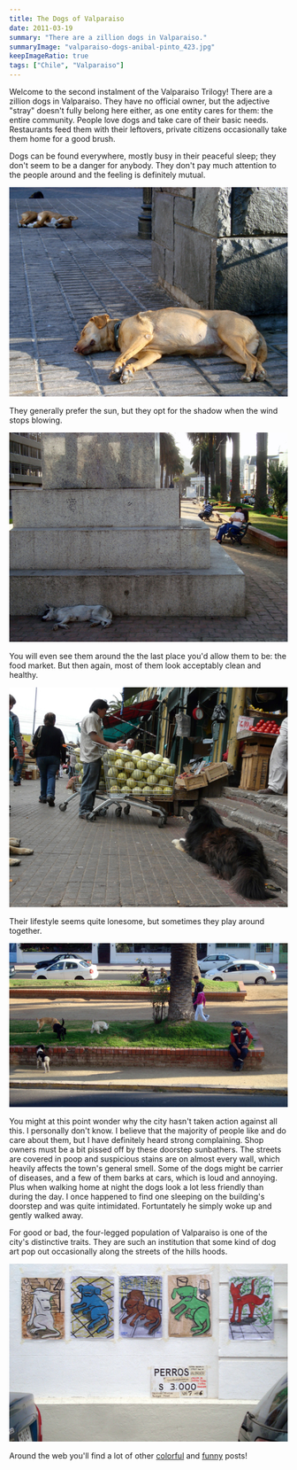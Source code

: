 ```yaml
---
title: The Dogs of Valparaiso
date: 2011-03-19
summary: "There are a zillion dogs in Valparaiso."
summaryImage: "valparaiso-dogs-anibal-pinto_423.jpg"
keepImageRatio: true
tags: ["Chile", "Valparaiso"]
---
```


Welcome to the second instalment of the Valparaiso Trilogy! There are a zillion dogs in Valparaiso. They have no official owner, but the adjective "stray" doesn't fully belong here either, as one entity cares for them: the entire community. People love dogs and take care of their basic needs. Restaurants feed them with their leftovers, private citizens occasionally take them home for a good brush.

Dogs can be found everywhere, mostly busy in their peaceful sleep; they don't seem to be a danger for anybody. They don't pay much attention to the people around and the feeling is definitely mutual.

![](valparaiso-dogs-anibal-pinto_423.jpg)

They generally prefer the sun, but they opt for the shadow when the wind stops blowing.

![](valparaiso-dogs-avenida-brasil_423.jpg)

You will even see them around the the last place you'd allow them to be: the food market. But then again, most of them look acceptably clean and healthy.

![](valparaiso-dogs-market_444.jpg)

Their lifestyle seems quite lonesome, but sometimes they play around together.

![](valparaiso-dogs-avenida-brasil-with-parking-guy_331.jpg)

You might at this point wonder why the city hasn't taken action against all this. I personally don't know. I believe that the majority of people like and do care about them, but I have definitely heard strong complaining. Shop owners must be a bit pissed off by these doorstep sunbathers. The streets are covered in poop and suspicious stains are on almost every wall, which heavily affects the town's general smell. Some of the dogs might be carrier of diseases, and a few of them barks at cars, which is loud and annoying. Plus when walking home at night the dogs look a lot less friendly than during the day. I once happened to find one sleeping on the building's doorstep and was quite intimidated. Fortuntately he simply woke up and gently walked away.

For good or bad, the four-legged population of Valparaiso is one of the city's distinctive traits. They are such an institution that some kind of dog art pop out occasionally along the streets of the hills hoods.

![](valparaiso-dogs-art_360.jpg)

Around the web you'll find a lot of other [colorful](http://breadandtorah.blogspot.com/2008/05/dog-blog-and-cat-chat.html) and [funny](http://www.theworldeffect.com/my-entry-1-2) posts!


